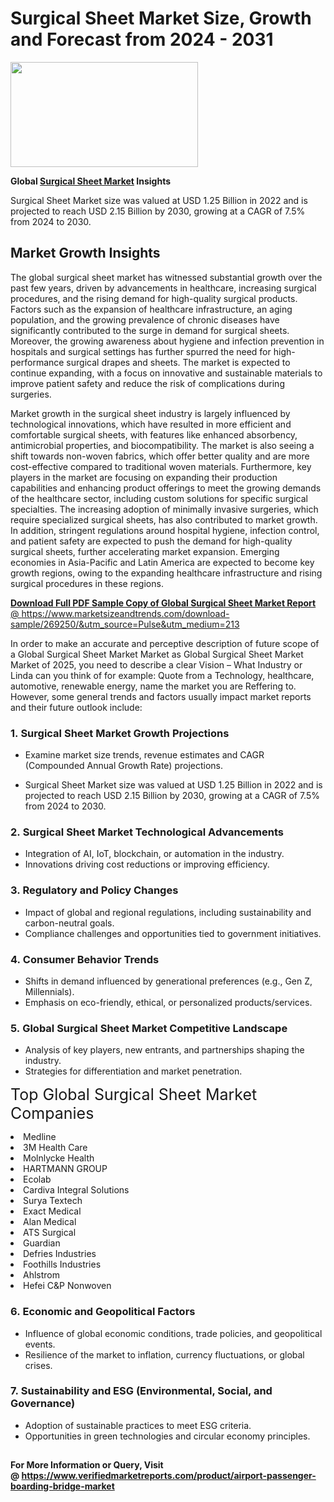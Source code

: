 <H1>Surgical Sheet Market Size, Growth and Forecast from 2024 - 2031</H1><img class="aligncenter size-medium wp-image-584254" src="https://thirdeyenews.in/wp-content/uploads/2024/09/Global-Market-Research-300x168.jpeg" alt="" width="300" height="168" /><p><strong>Global&nbsp;<a href="https://www.marketsizeandtrends.com/download-sample/269250/&amp;utm_source=Pulse&amp;utm_medium=213">Surgical Sheet Market</a> Insights</strong></p><p>Surgical Sheet Market size was valued at USD 1.25 Billion in 2022 and is projected to reach USD 2.15 Billion by 2030, growing at a CAGR of 7.5% from 2024 to 2030.</p><p><h2>Market Growth Insights</h2> <p>The global surgical sheet market has witnessed substantial growth over the past few years, driven by advancements in healthcare, increasing surgical procedures, and the rising demand for high-quality surgical products. Factors such as the expansion of healthcare infrastructure, an aging population, and the growing prevalence of chronic diseases have significantly contributed to the surge in demand for surgical sheets. Moreover, the growing awareness about hygiene and infection prevention in hospitals and surgical settings has further spurred the need for high-performance surgical drapes and sheets. The market is expected to continue expanding, with a focus on innovative and sustainable materials to improve patient safety and reduce the risk of complications during surgeries.</p> <p><a href="#"></a></p> <p>Market growth in the surgical sheet industry is largely influenced by technological innovations, which have resulted in more efficient and comfortable surgical sheets, with features like enhanced absorbency, antimicrobial properties, and biocompatibility. The market is also seeing a shift towards non-woven fabrics, which offer better quality and are more cost-effective compared to traditional woven materials. Furthermore, key players in the market are focusing on expanding their production capabilities and enhancing product offerings to meet the growing demands of the healthcare sector, including custom solutions for specific surgical specialties. The increasing adoption of minimally invasive surgeries, which require specialized surgical sheets, has also contributed to market growth. In addition, stringent regulations around hospital hygiene, infection control, and patient safety are expected to push the demand for high-quality surgical sheets, further accelerating market expansion. Emerging economies in Asia-Pacific and Latin America are expected to become key growth regions, owing to the expanding healthcare infrastructure and rising surgical procedures in these regions.</p> <p><a href="#"></p><p><span class=""><strong>Download Full PDF Sample Copy of Global Surgical Sheet Market Report</strong> @ <a href="https://www.marketsizeandtrends.com/download-sample/269250/&amp;utm_source=Pulse&amp;utm_medium=213" target="_blank">https://www.marketsizeandtrends.com/download-sample/269250/&amp;utm_source=Pulse&amp;utm_medium=213</a></span></p><p>In order to make an accurate and perceptive description of future scope of a Global&nbsp;Surgical Sheet Market Market as Global&nbsp;Surgical Sheet Market Market of 2025, you need to describe a clear Vision &ndash; What Industry or Linda can you think of for example: Quote from a Technology, healthcare, automotive, renewable energy, name the market you are Reffering to. However, some general trends and factors usually impact market reports and their future outlook include:</p><h3>1.&nbsp;<strong>Surgical Sheet Market Growth Projections</strong></h3><ul><li>Examine market size trends, revenue estimates and CAGR (Compounded Annual Growth Rate) projections.</li><li><p>Surgical Sheet Market size was valued at USD 1.25 Billion in 2022 and is projected to reach USD 2.15 Billion by 2030, growing at a CAGR of 7.5% from 2024 to 2030.</p></li></ul><h3>2.&nbsp;<strong>Surgical Sheet Market Technological Advancements</strong></h3><ul><li>Integration of AI, IoT, blockchain, or automation in the industry.</li><li>Innovations driving cost reductions or improving efficiency.</li></ul><h3>3.&nbsp;<strong>Regulatory and Policy Changes</strong></h3><ul><li>Impact of global and regional regulations, including sustainability and carbon-neutral goals.</li><li>Compliance challenges and opportunities tied to government initiatives.</li></ul><h3>4.&nbsp;<strong>Consumer Behavior Trends</strong></h3><ul><li>Shifts in demand influenced by generational preferences (e.g., Gen Z, Millennials).</li><li>Emphasis on eco-friendly, ethical, or personalized products/services.</li></ul><h3>5.&nbsp;<strong>Global Surgical Sheet Market Competitive Landscape</strong></h3><ul><li>Analysis of key players, new entrants, and partnerships shaping the industry.</li><li>Strategies for differentiation and market penetration.</li></ul><p data-pm-slice="1 1 []"><span style="color: inherit; font-family: inherit; font-size: 25px;">Top Global Surgical Sheet Market Companies</span></p><div class="" data-test-id=""><p><li>Medline</li><li> 3M Health Care</li><li> Molnlycke Health</li><li> HARTMANN GROUP</li><li> Ecolab</li><li> Cardiva Integral Solutions</li><li> Surya Textech</li><li> Exact Medical</li><li> Alan Medical</li><li> ATS Surgical</li><li> Guardian</li><li> Defries Industries</li><li> Foothills Industries</li><li> Ahlstrom</li><li> Hefei C&P Nonwoven</li></p></div><h3>6.&nbsp;<strong>Economic and Geopolitical Factors</strong></h3><ul><li>Influence of global economic conditions, trade policies, and geopolitical events.</li><li>Resilience of the market to inflation, currency fluctuations, or global crises.</li></ul><h3>7.&nbsp;<strong>Sustainability and ESG (Environmental, Social, and Governance)</strong></h3><ul><li>Adoption of sustainable practices to meet ESG criteria.</li><li>Opportunities in green technologies and circular economy principles.</li></ul><h2><strong style="font-size: 14px;">For More Information or Query, Visit @&nbsp;</strong><a style="background-color: #ffffff; font-size: 14px;" href="https://www.marketsizeandtrends.com/report/surgical-sheet-market/" target="_blank">https://www.verifiedmarketreports.com/product/airport-passenger-boarding-bridge-market</a></h2>
